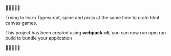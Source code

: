  🚀🚀🚀🚀🚀

Trying to learn Typescript, spine and pixijs at the same time to crate html canvas games. 

This project has been created using **webpack-cli**, you can now run
npm run build
to bundle your application


 🚀🚀🚀🚀🚀
